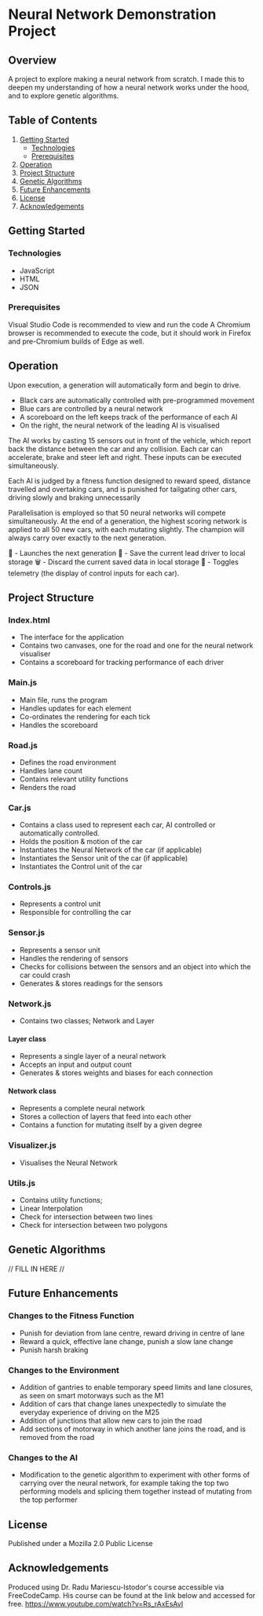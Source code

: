 # Neural Network Demonstration Project

## Overview

A project to explore making a neural network from scratch. I made this to deepen my understanding of how a neural network works under the hood, and to explore genetic algorithms.

## Table of Contents

1. [Getting Started](#getting-started)
    - [Technologies](#technologies)
    - [Prerequisites](#prerequisites)
2. [Operation](#usage)
3. [Project Structure](#project-structure)
4. [Genetic Algorithms](#data)
5. [Future Enhancements](#future-enhancements)
6. [License](#license)
7. [Acknowledgements](#acknowledgements)

## Getting Started

### Technologies

- JavaScript
- HTML
- JSON
  
### Prerequisites

Visual Studio Code is recommended to view and run the code
A Chromium browser is recommended to execute the code, but it should work in Firefox and pre-Chromium builds of Edge as well.

## Operation

Upon execution, a generation will automatically form and begin to drive.
- Black cars are automatically controlled with pre-programmed movement
- Blue cars are controlled by a neural network
- A scoreboard on the left keeps track of the performance of each AI
- On the right, the neural network of the leading AI is visualised

The AI works by casting 15 sensors out in front of the vehicle, which report back the distance between the car and any collision. Each car can accelerate, brake and steer left and right. These inputs can be executed simultaneously.

Each AI is judged by a fitness function designed to reward speed, distance travelled and overtaking cars, and is punished for tailgating other cars, driving slowly and braking unnecessarily

Parallelisation is employed so that 50 neural networks will compete simultaneously. At the end of a generation, the highest scoring network is applied to all 50 new cars, with each mutating slightly. The champion will always carry over exactly to the next generation.

🔁 - Launches the next generation
💾 - Save the current lead driver to local storage
🗑️ - Discard the current saved data in local storage
📡 - Toggles telemetry (the display of control inputs for each car).

## Project Structure

### Index.html
- The interface for the application
- Contains two canvases, one for the road and one for the neural network visualiser
- Contains a scoreboard for tracking performance of each driver

### Main.js
- Main file, runs the program
- Handles updates for each element
- Co-ordinates the rendering for each tick
- Handles the scoreboard

### Road.js
- Defines the road environment
- Handles lane count
- Contains relevant utility functions
- Renders the road

### Car.js
- Contains a class used to represent each car, AI controlled or automatically controlled.
- Holds the position & motion of the car
- Instantiates the Neural Network of the car (if applicable)
- Instantiates the Sensor unit of the car (if applicable)
- Instantiates the Control unit of the car

### Controls.js
- Represents a control unit
- Responsible for controlling the car

### Sensor.js
- Represents a sensor unit
- Handles the rendering of sensors
- Checks for collisions between the sensors and an object into which the car could crash
- Generates & stores readings for the sensors

### Network.js
- Contains two classes; Network and Layer

#### Layer class
- Represents a single layer of a neural network
- Accepts an input and output count
- Generates & stores weights and biases for each connection

#### Network class
- Represents a complete neural network
- Stores a collection of layers that feed into each other
- Contains a function for mutating itself by a given degree

### Visualizer.js
- Visualises the Neural Network

### Utils.js
- Contains utility functions;
- Linear Interpolation
- Check for intersection between two lines
- Check for intersection between two polygons

## Genetic Algorithms
// FILL IN HERE //

## Future Enhancements

### Changes to the Fitness Function
- Punish for deviation from lane centre, reward driving in centre of lane
- Reward a quick, effective lane change, punish a slow lane change
- Punish harsh braking

### Changes to the Environment
- Addition of gantries to enable temporary speed limits and lane closures, as seen on smart motorways such as the M1
- Addition of cars that change lanes unexpectedly to simulate the everyday experience of driving on the M25
- Addition of junctions that allow new cars to join the road
- Add sections of motorway in which another lane joins the road, and is removed from the road

### Changes to the AI
- Modification to the genetic algorithm to experiment with other forms of carrying over the neural network, for example taking the top two performing models and splicing them together instead of mutating from the top performer

## License
Published under a Mozilla 2.0 Public License

## Acknowledgements
Produced using Dr. Radu Mariescu-Istodor's course accessible via FreeCodeCamp.
His course can be found at the link below and accessed for free.
https://www.youtube.com/watch?v=Rs_rAxEsAvI
